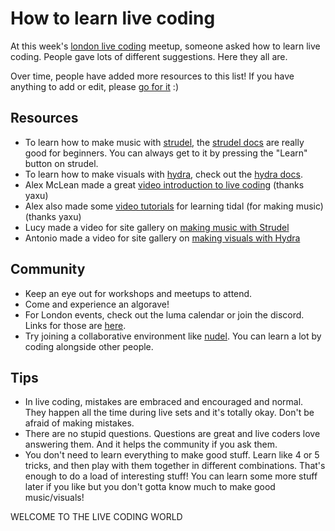 # How to learn live coding

At this week's [london live coding](/london) meetup, someone asked how to learn live coding. People gave lots of different suggestions. Here they all are.

Over time, people have added more resources to this list! If you have anything to add or edit, please [go for it](https://github.com/pastagang/pastagang/tree/main/london/learn) :)

## Resources

- To learn how to make music with [strudel](https://strudel.cc), the [strudel docs](https://strudel.cc/workshop/getting-started) are really good for beginners. You can always get to it by pressing the "Learn" button on strudel.
- To learn how to make visuals with [hydra](https://hydra.ojack.xyz), check out the [hydra docs](https://hydra.ojack.xyz/docs/).
- Alex McLean made a great [video introduction to live coding](https://youtu.be/-QY2x6aZzqc?si=djIynwmZLAyUdRwy) (thanks yaxu)
- Alex also made some [video tutorials](https://youtube.com/playlist?list=PL2lW1zNIIwj3bDkh-Y3LUGDuRcoUigoDs) for learning tidal (for making music) (thanks yaxu)
- Lucy made a video for site gallery on [making music with Strudel](https://www.sitegallery.org/lucy-cheesman-make-music-through-live-coding/)
- Antonio made a video for site gallery on [making visuals with Hydra](https://www.sitegallery.org/antonio-roberts-make-visuals-on-hydra/)

## Community

- Keep an eye out for workshops and meetups to attend.
- Come and experience an algorave!
- For London events, check out the luma calendar or join the discord. Links for those are [here](/london).
- Try joining a collaborative environment like [nudel](https://nudel.cc). You can learn a lot by coding alongside other people.

## Tips

- In live coding, mistakes are embraced and encouraged and normal. They happen all the time during live sets and it's totally okay. Don't be afraid of making mistakes. 
- There are no stupid questions. Questions are great and live coders love answering them. And it helps the community if you ask them.
- You don't need to learn everything to make good stuff. Learn like 4 or 5 tricks, and then play with them together in different combinations. That's enough to do a load of interesting stuff! You can learn some more stuff later if you like but you don't gotta know much to make good music/visuals!

WELCOME TO THE LIVE CODING WORLD
